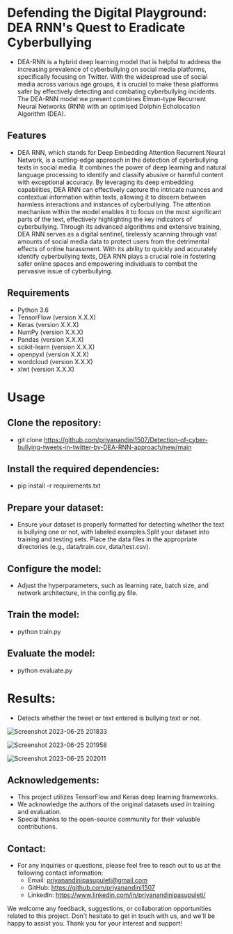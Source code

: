# Defending the Digital Playground: DEA RNN's Quest to Eradicate Cyberbullying

- DEA-RNN is a hybrid deep learning model that is helpful to address the increasing prevalence of cyberbullying on social media platforms, specifically focusing on Twitter. 
With the widespread use of social media across various age groups, it is crucial to make these platforms safer by effectively detecting and combating cyberbullying incidents.
The DEA-RNN model we present combines Elman-type Recurrent Neural Networks (RNN) with an optimised Dolphin Echolocation Algorithm (DEA).

## Features

- DEA RNN, which stands for Deep Embedding Attention Recurrent Neural Network, is a cutting-edge approach in the detection of cyberbullying texts in social media. 
It combines the power of deep learning and natural language processing to identify and classify abusive or harmful content with exceptional accuracy. 
By leveraging its deep embedding capabilities, DEA RNN can effectively capture the intricate nuances and contextual information within texts, allowing it to discern between harmless interactions and instances of cyberbullying. 
The attention mechanism within the model enables it to focus on the most significant parts of the text, effectively highlighting the key indicators of cyberbullying. 
Through its advanced algorithms and extensive training, DEA RNN serves as a digital sentinel, tirelessly scanning through vast amounts of social media data to protect users from the detrimental effects of online harassment. With its ability to quickly and accurately identify cyberbullying texts, DEA RNN plays a crucial role in fostering safer online spaces and empowering individuals to combat the pervasive issue of cyberbullying.

## Requirements

- Python 3.6
- TensorFlow (version X.X.X)
- Keras (version X.X.X)
- NumPy (version X.X.X)
- Pandas (version X.X.X)
- scikit-learn (version X.X.X)
- openpyxl (version X.X.X)
- wordcloud (version X.X.X)
- xlwt (version X.X.X)

# Usage

  ## Clone the repository:

  - git clone https://github.com/priyanandini1507/Detection-of-cyber-bullying-tweets-in-twitter-by-DEA-RNN-approach/new/main

  ## Install the required dependencies:

  - pip install -r requirements.txt

  ## Prepare your dataset:

  - Ensure your dataset is properly formatted for detecting whether the text is bullying one or not, with labeled examples.Split your dataset into training and testing sets. Place the data files in the appropriate directories (e.g., data/train.csv, data/test.csv).

  ## Configure the model:

  - Adjust the hyperparameters, such as learning rate, batch size, and network architecture, in the config.py file.

  ## Train the model:

  - python train.py

  ## Evaluate the model:

  - python evaluate.py

# Results:

 - Detects whether the tweet or text entered is bullying text or not.

  ![Screenshot 2023-06-25 201833](https://github.com/priyanandini1507/Detection-of-cyber-bullying-tweets-in-twitter-by-DEA-RNN-approach/assets/84395860/9b8e1b0f-5e25-452d-95b4-52316634e455)
   
  ![Screenshot 2023-06-25 201958](https://github.com/priyanandini1507/Detection-of-cyber-bullying-tweets-in-twitter-by-DEA-RNN-approach/assets/84395860/a9cc1922-477a-4c76-acd0-eaf6cefbdbbf)
   
  ![Screenshot 2023-06-25 202011](https://github.com/priyanandini1507/Detection-of-cyber-bullying-tweets-in-twitter-by-DEA-RNN-approach/assets/84395860/1962a420-7084-4b5a-8c55-dcf9cf56d3b6)

## Acknowledgements:

- This project utilizes TensorFlow and Keras deep learning frameworks.
- We acknowledge the authors of the original datasets used in training and evaluation.
- Special thanks to the open-source community for their valuable contributions.

 ## Contact:

- For any inquiries or questions, please feel free to reach out to us at the following contact information:
  - Email: priyanandinipasupuleti@gmail.com
  - GitHub: https://github.com/priyanandini1507
  - LinkedIn: https://www.linkedin.com/in/priyanandinipasupuleti/

We welcome any feedback, suggestions, or collaboration opportunities related to this project. Don't hesitate to get in touch with us, and we'll be happy to assist you. Thank you for your interest and support!
